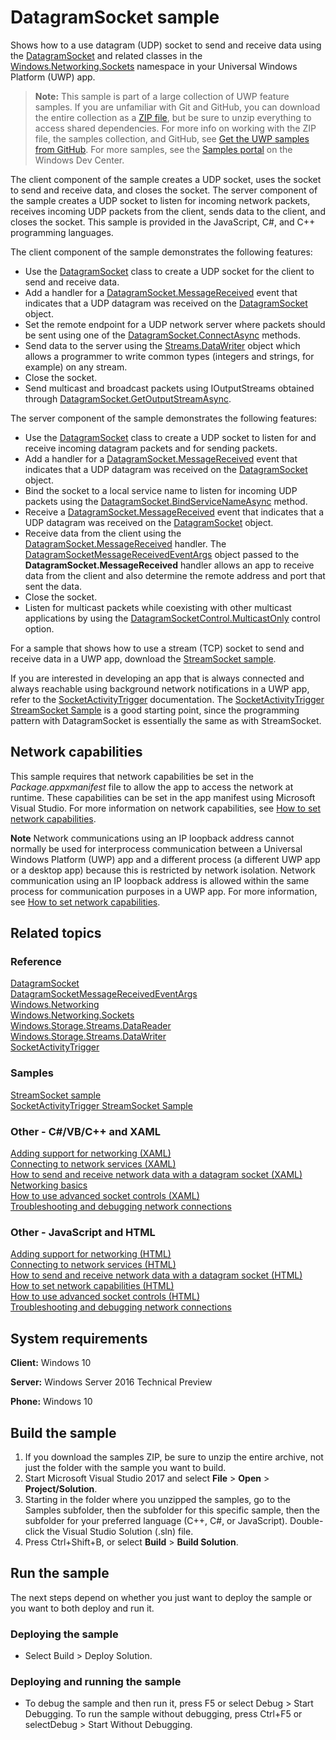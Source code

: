 ﻿<!---
  category: NetworkingAndWebServices 
  samplefwlink: http://go.microsoft.com/fwlink/p/?LinkId=620534
--->

# DatagramSocket sample

Shows how to a use datagram (UDP) socket to send and receive data using the [DatagramSocket](https://msdn.microsoft.com/library/windows/apps/br241319) 
and related classes in the [Windows.Networking.Sockets](https://msdn.microsoft.com/library/windows/apps/br226960) namespace in your Universal Windows Platform (UWP) app.

> **Note:** This sample is part of a large collection of UWP feature samples. 
> If you are unfamiliar with Git and GitHub, you can download the entire collection as a 
> [ZIP file](https://github.com/Microsoft/Windows-universal-samples/archive/master.zip), but be 
> sure to unzip everything to access shared dependencies. For more info on working with the ZIP file, 
> the samples collection, and GitHub, see [Get the UWP samples from GitHub](https://aka.ms/ovu2uq). 
> For more samples, see the [Samples portal](https://aka.ms/winsamples) on the Windows Dev Center. 

The client component of the sample creates a UDP socket, uses the socket to send and receive data, and closes the socket. The server component of the sample creates a UDP socket to listen for incoming network packets, receives incoming UDP packets from the client, sends data to the client, and closes the socket. This sample is provided in the JavaScript, C\#, and C++ programming languages.

The client component of the sample demonstrates the following features:

-   Use the [DatagramSocket](https://msdn.microsoft.com/library/windows/apps/br241319) class to create a UDP socket for the client to send and receive data.
-   Add a handler for a [DatagramSocket.MessageReceived](https://msdn.microsoft.com/library/windows/apps/br241358) event that indicates that a UDP datagram was received on the [DatagramSocket](https://msdn.microsoft.com/library/windows/apps/br241319) object.
-   Set the remote endpoint for a UDP network server where packets should be sent using one of the [DatagramSocket.ConnectAsync](https://msdn.microsoft.com/library/windows/apps/hh701219) methods.
-   Send data to the server using the [Streams.DataWriter](https://msdn.microsoft.com/library/windows/apps/br208154) object which allows a programmer to write common types (integers and strings, for example) on any stream.
-   Close the socket.
-   Send multicast and broadcast packets using IOutputStreams obtained through [DatagramSocket.GetOutputStreamAsync](https://msdn.microsoft.com/library/windows/apps/hh701265.aspx).

The server component of the sample demonstrates the following features:

-   Use the [DatagramSocket](https://msdn.microsoft.com/library/windows/apps/br241319) class to create a UDP socket to listen for and receive incoming datagram packets and for sending packets.
-   Add a handler for a [DatagramSocket.MessageReceived](https://msdn.microsoft.com/library/windows/apps/br241358) event that indicates that a UDP datagram was received on the [DatagramSocket](https://msdn.microsoft.com/library/windows/apps/br241319) object.
-   Bind the socket to a local service name to listen for incoming UDP packets using the [DatagramSocket.BindServiceNameAsync](https://msdn.microsoft.com/library/windows/apps/dn279143) method.
-   Receive a [DatagramSocket.MessageReceived](https://msdn.microsoft.com/library/windows/apps/br241358) event that indicates that a UDP datagram was received on the [DatagramSocket](https://msdn.microsoft.com/library/windows/apps/br241319) object.
-   Receive data from the client using the [DatagramSocket.MessageReceived](https://msdn.microsoft.com/library/windows/apps/br241358) handler. The [DatagramSocketMessageReceivedEventArgs](https://msdn.microsoft.com/library/windows/apps/br241344) object passed to the **DatagramSocket.MessageReceived** handler allows an app to receive data from the client and also determine the remote address and port that sent the data.
-   Close the socket.
-   Listen for multicast packets while coexisting with other multicast applications by using the [DatagramSocketControl.MulticastOnly](https://msdn.microsoft.com/library/windows/apps/windows.networking.sockets.datagramsocketcontrol.multicastonly.aspx) control option.

For a sample that shows how to use a stream (TCP) socket to send and receive data in a UWP app, download the [StreamSocket sample](/Samples/StreamSocket).

If you are interested in developing an app that is always connected and always reachable using background network notifications in a UWP app, refer to the [SocketActivityTrigger](https://msdn.microsoft.com/library/windows/apps/windows.applicationmodel.background.socketactivitytrigger.aspx) documentation. The [SocketActivityTrigger StreamSocket Sample](/Samples/SocketActivityStreamSocket) is a good starting point, since the programming pattern with DatagramSocket is essentially the same as with StreamSocket.

## Network capabilities

This sample requires that network capabilities be set in the *Package.appxmanifest* file to allow the app to access the network at runtime. These capabilities can be set in the app manifest using Microsoft Visual Studio. For more information on network capabilities, see [How to set network capabilities](https://msdn.microsoft.com/library/windows/apps/hh770532).

**Note** Network communications using an IP loopback address cannot normally be used for interprocess communication between a Universal Windows Platform (UWP) app and a different process (a different UWP app or a desktop app) because this is restricted by network isolation. Network communication using an IP loopback address is allowed within the same process for communication purposes in a UWP app. For more information, see [How to set network capabilities](https://msdn.microsoft.com/library/windows/apps/hh770532).

## Related topics

### Reference

[DatagramSocket](https://msdn.microsoft.com/library/windows/apps/br226882)  
[DatagramSocketMessageReceivedEventArgs](https://msdn.microsoft.com/library/windows/apps/br241344)  
[Windows.Networking](https://msdn.microsoft.com/library/windows/apps/br207124)  
[Windows.Networking.Sockets](https://msdn.microsoft.com/library/windows/apps/br226960)  
[Windows.Storage.Streams.DataReader](https://msdn.microsoft.com/library/windows/apps/br208119)  
[Windows.Storage.Streams.DataWriter](https://msdn.microsoft.com/library/windows/apps/br208154)  
[SocketActivityTrigger](https://msdn.microsoft.com/library/windows/apps/windows.applicationmodel.background.socketactivitytrigger.aspx)  

### Samples

[StreamSocket sample](/Samples/StreamSocket)  
[SocketActivityTrigger StreamSocket Sample](/Samples/SocketActivityStreamSocket)  

### Other - C\#/VB/C++ and XAML

[Adding support for networking (XAML)](https://msdn.microsoft.com/library/windows/apps/hh452751)  
[Connecting to network services (XAML)](https://msdn.microsoft.com/library/windows/apps/hh452976)  
[How to send and receive network data with a datagram socket (XAML)](https://msdn.microsoft.com/library/windows/apps/hh452986)  
[Networking basics](https://msdn.microsoft.com/library/windows/apps/mt280233)  
[How to use advanced socket controls (XAML)](https://msdn.microsoft.com/library/windows/apps/jj150598)  
[Troubleshooting and debugging network connections](https://msdn.microsoft.com/library/windows/apps/hh770534)  

### Other - JavaScript and HTML

[Adding support for networking (HTML)](https://msdn.microsoft.com/library/windows/apps/hh452752)  
[Connecting to network services (HTML)](https://msdn.microsoft.com/library/windows/apps/hh452977)  
[How to send and receive network data with a datagram socket (HTML)](https://msdn.microsoft.com/library/windows/apps/hh452986)  
[How to set network capabilities (HTML)](https://msdn.microsoft.com/library/windows/apps/hh770532)  
[How to use advanced socket controls (HTML)](https://msdn.microsoft.com/library/windows/apps/hh780596)  
[Troubleshooting and debugging network connections](https://msdn.microsoft.com/library/windows/apps/hh770534)  

## System requirements

**Client:** Windows 10

**Server:** Windows Server 2016 Technical Preview

**Phone:** Windows 10

## Build the sample

1. If you download the samples ZIP, be sure to unzip the entire archive, not just the folder with the sample you want to build. 
2. Start Microsoft Visual Studio 2017 and select **File** \> **Open** \> **Project/Solution**.
3. Starting in the folder where you unzipped the samples, go to the Samples subfolder, then the subfolder for this specific sample, then the subfolder for your preferred language (C++, C#, or JavaScript). Double-click the Visual Studio Solution (.sln) file.
4. Press Ctrl+Shift+B, or select **Build** \> **Build Solution**.

## Run the sample

The next steps depend on whether you just want to deploy the sample or you want to both deploy and run it.

### Deploying the sample

- Select Build > Deploy Solution. 

### Deploying and running the sample

- To debug the sample and then run it, press F5 or select Debug >  Start Debugging. To run the sample without debugging, press Ctrl+F5 or selectDebug > Start Without Debugging. 

